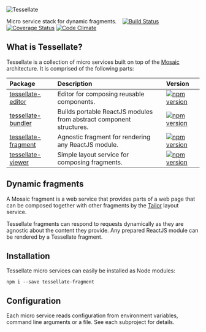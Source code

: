![Tessellate](https://media.github.bus.zalan.do/user/115/files/7af8ba6e-91f8-11e6-854d-0e3ce4d4a3e0)

Micro service stack for dynamic fragments. &nbsp;&nbsp; [![Build Status](https://travis-ci.org/zalando-incubator/tessellate.svg?branch=master)](https://travis-ci.org/zalando-incubator/tessellate) [![Coverage Status](https://coveralls.io/repos/github/zalando-incubator/tessellate/badge.svg?branch=master)](https://coveralls.io/github/zalando-incubator/tessellate?branch=master) [![Code Climate](https://codeclimate.com/github/zalando-incubator/tessellate/badges/gpa.svg)](https://codeclimate.com/github/zalando-incubator/tessellate)

## What is Tessellate?

Tessellate is a collection of micro services built on top of the [Mosaic](https://www.mosaic9.org) architecture. It is comprised of the following parts:

|Package                                            |Description                                                        |Version|
|:--------------------------------------------------|:------------------------------------------------------------------|:------|
|[tessellate-editor](packages/tessellate-editor)    |Editor for composing reusable components.                          |[![npm version](https://badge.fury.io/js/tessellate-editor.svg)](https://badge.fury.io/js/tessellate-editor)|
|[tessellate-bundler](packages/tessellate-bundler)  |Builds portable ReactJS modules from abstract component structures.|[![npm version](https://badge.fury.io/js/tessellate-bundler.svg)](https://badge.fury.io/js/tessellate-bundler)|
|[tessellate-fragment](packages/tessellate-fragment)|Agnostic fragment for rendering any ReactJS module.                |[![npm version](https://badge.fury.io/js/tessellate-fragment.svg)](https://badge.fury.io/js/tessellate-fragment)|
|[tessellate-viewer](packages/tessellate-viewer)    |Simple layout service for composing fragments.                     |[![npm version](https://badge.fury.io/js/tessellate-viewer.svg)](https://badge.fury.io/js/tessellate-viewer)|

## Dynamic fragments

A Mosaic fragment is a web service that provides parts of a web page that can be composed together with other fragments by the [Tailor](https://github.com/zalando/tailor) layout service.

Tessellate fragments can respond to requests dynamically as they are agnostic about the content they provide. Any prepared ReactJS module can be rendered by a Tessellate fragment.

## Installation

Tessellate micro services can easily be installed as Node modules:

```
npm i --save tessellate-fragment
```

## Configuration

Each micro service reads configuration from environment variables, command line arguments or a file. See each subproject for details.
